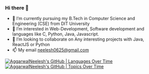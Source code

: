 ### Hi there 👋
 - 🔭 I’m currently pursuing my B.Tech in Computer Science and Engineering (CSE) from DIT University
 - 👀 I’m interested in Web-Development, Software development and languages like C, Python, Java, Javascript.
 - 👯 I’m looking to collaborate on Any interesting projects with Java, ReactJS or Python
 - 📫 My email neelesh0625@gmail.com
<!--
**AggarwalNeelesh/AggarwalNeelesh** is a ✨ _special_ ✨ repository because its `README.md` (this file) appears on your GitHub profile.

Here are some ideas to get you started:

- 🔭 I’m currently working on ...
- 🌱 I’m currently learning ...
- 👯 I’m looking to collaborate on ...
- 🤔 I’m looking for help with ...
- 💬 Ask me about ...
- 📫 How to reach me: ...
- 😄 Pronouns: ...
- ⚡ Fun fact: ...
-->
[![AggarwalNeelesh's GitHub | Languages Over Time](https://stats.quine.sh/AggarwalNeelesh/languages-over-time?theme=dark)](https://quine.sh)
[![AggarwalNeelesh's GitHub | Topics Over Time](https://stats.quine.sh/AggarwalNeelesh/topics-over-time?theme=dark)](https://quine.sh)
